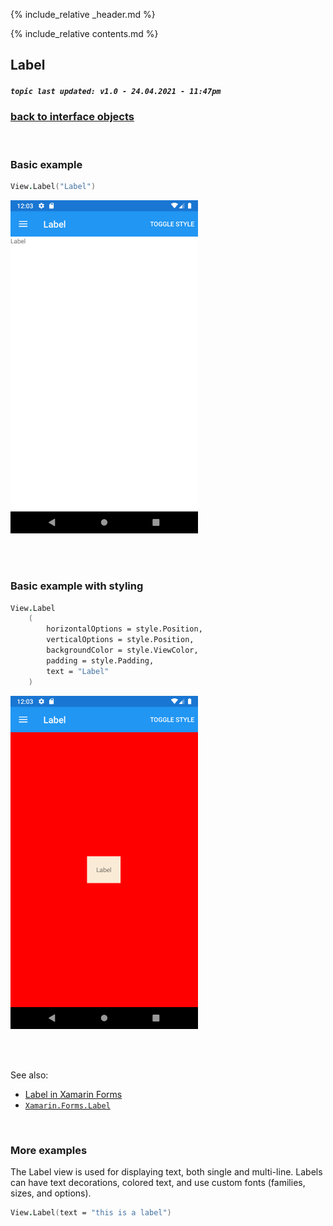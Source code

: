 {% include_relative _header.md %}

{% include_relative contents.md %}

Label
--------
##### `topic last updated: v1.0 - 24.04.2021 - 11:47pm`

### [back to interface objects](view-interface-objects.html#interface-objects)

<br />

### Basic example


```fsharp 
View.Label("Label")
```

<img src="images/view/Label-adr-basic.png" width="300">

<br /> <br /> 

### Basic example with styling

```fsharp 
View.Label
    (
        horizontalOptions = style.Position,
        verticalOptions = style.Position,
        backgroundColor = style.ViewColor,
        padding = style.Padding,
        text = "Label"
    )
```


<img src="images/view/Label-adr-styled.png" width="300">

<br /> <br /> 

See also:

* [Label in Xamarin Forms](https://docs.microsoft.com/en-us/xamarin/xamarin-forms/user-interface/text/Label)
* [`Xamarin.Forms.Label`](https://docs.microsoft.com/en-us/dotnet/api/Xamarin.Forms.Label)

<br /> 

### More examples

The Label view is used for displaying text, both single and multi-line. Labels can have text decorations, colored text, and use custom fonts (families, sizes, and options).

```fsharp 
View.Label(text = "this is a label")
```